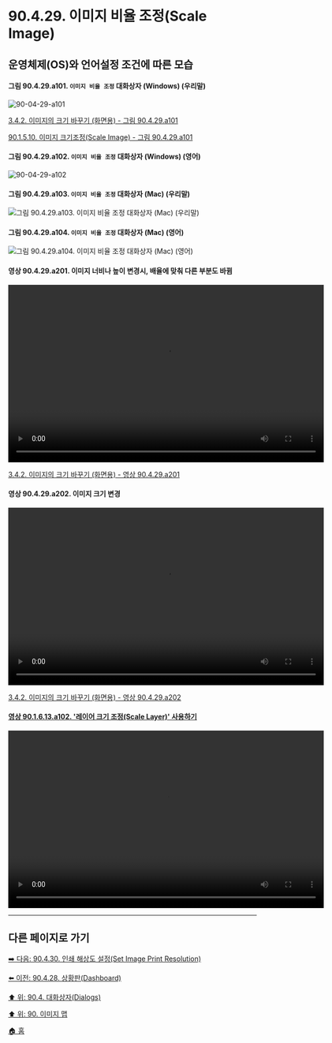 # 90.4.29. 이미지 비율 조정(Scale Image)
## 운영체제(OS)와 언어설정 조건에 따른 모습

<a id="90-04-29-a101"></a>

#### 그림 90.4.29.a101. `이미지 비율 조정` 대화상자 (Windows) (우리말)
![90-04-29-a101](https://github.com/wonder13662/gimp/assets/15767104/b88ded56-3fe1-4009-84ce-aa0939259794)

[3.4.2. 이미지의 크기 바꾸기 (화면용) - 그림 90.4.29.a101](./03-04-02-change-the-size-of-an-image-for-the-screen.md#90-04-29-a101)

[90.1.5.10. 이미지 크기조정(Scale Image) - 그림 90.4.29.a101](./90-01-05-10-scale_image.md#90-04-29-a101)

<a id="90-04-29-a102"></a>

#### 그림 90.4.29.a102. `이미지 비율 조정` 대화상자 (Windows) (영어)
![90-04-29-a102](https://github.com/wonder13662/gimp/assets/15767104/669ea869-7a4f-4e5e-86e5-15e397a34f5f)

#### 그림 90.4.29.a103. `이미지 비율 조정` 대화상자 (Mac) (우리말)
![그림 90.4.29.a103. `이미지 비율 조정` 대화상자 (Mac) (우리말)](https://github.com/wonder13662/gimp/assets/15767104/4aee5c4d-5f75-4e2f-b272-517e34fbc4d7)

#### 그림 90.4.29.a104. `이미지 비율 조정` 대화상자 (Mac) (영어)
![그림 90.4.29.a104. `이미지 비율 조정` 대화상자 (Mac) (영어)](https://github.com/wonder13662/gimp/assets/15767104/3886d777-e45c-45b7-81c5-008668dfcd0d)

<a id="90-04-29-a201"></a>

#### 영상 90.4.29.a201. 이미지 너비나 높이 변경시, 배율에 맞춰 다른 부분도 바뀜
<video controls="controls" width="640" height="360" environment="MacOS:Sonoma 14.2.1 GIMP 2.10.36" src="https://github.com/wonder13662/gimp/assets/15767104/6314855c-937d-49b6-a60f-c21520351012"></video>

[3.4.2. 이미지의 크기 바꾸기 (화면용) - 영상 90.4.29.a201](./03-04-02-change-the-size-of-an-image-for-the-screen.md#90-04-29-a201)

<a id="90-04-29-a202"></a>

#### 영상 90.4.29.a202. 이미지 크기 변경
<video controls="controls" width="640" height="360" environment="MacOS:Sonoma 14.2.1 GIMP 2.10.36" src="https://github.com/wonder13662/gimp/assets/15767104/b72a1800-9efa-4bff-8ac5-7197b2161196"></video>

[3.4.2. 이미지의 크기 바꾸기 (화면용) - 영상 90.4.29.a202](./03-04-02-change-the-size-of-an-image-for-the-screen.md#90-04-29-a202)

<a id="90-01-06-13-a102"></a>

#### [영상 90.1.6.13.a102. '레이어 크기 조정(Scale Layer)' 사용하기](./90-01-06-13-scale_layer.md#90-01-06-13-a102)
<video controls="controls" width="640" height="360" environment="MacOS:Sonoma 14.2.1 GIMP 2.10.36" src="https://github.com/wonder13662/gimp/assets/15767104/8fe93a42-c805-4b1a-8b15-2d1765da17f4"></video>

***

## 다른 페이지로 가기

[➡️ 다음: 90.4.30. 인쇄 해상도 설정(Set Image Print Resolution)](./90-04-0030-set_image_print_resolution.md)

[⬅️ 이전: 90.4.28. 상황판(Dashboard)](./90-04-0028-dashboard.md)

[⬆️ 위: 90.4. 대화상자(Dialogs)](./90-04-0000-dialogs.md)

[⬆️ 위: 90. 이미지 맵](./90-00-image-map.md)

[🏠 홈](./00-home.md)
